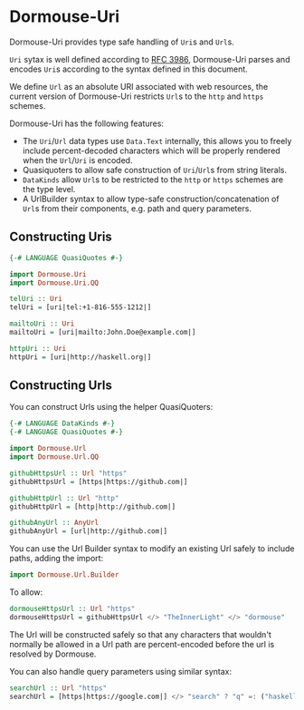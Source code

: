# Dormouse-Uri

Dormouse-Uri provides type safe handling of `Uri`s and `Url`s.

`Uri` sytax is well defined according to [RFC 3986](https://tools.ietf.org/html/rfc3986), Dormouse-Uri parses and encodes `Uri`s according to the syntax defined in this document.

We define `Url` as an absolute URI associated with web resources, the current version of Dormouse-Uri restricts `Url`s to the `http` and `https` schemes.

Dormouse-Uri has the following features:

 - The `Uri`/`Url` data types use `Data.Text` internally, this allows you to freely include percent-decoded characters which will be properly rendered when the `Url`/`Uri` is encoded.
 - Quasiquoters to allow safe construction of `Uri`/`Url`s from string literals.
 - `DataKinds` allow `Url`s to be restricted to the `http` or `https` schemes are the type level.
 - A UrlBuilder syntax to allow type-safe construction/concatenation of `Url`s from their components, e.g. path and query parameters.

 ## Constructing Uris

 ```haskell
{-# LANGUAGE QuasiQuotes #-}

import Dormouse.Uri
import Dormouse.Uri.QQ

telUri :: Uri
telUri = [uri|tel:+1-816-555-1212|]

mailtoUri :: Uri
mailtoUri = [uri|mailto:John.Doe@example.com|]

httpUri :: Uri
httpUri = [uri|http://haskell.org|]
 ```

 ## Constructing Urls

You can construct Urls using the helper QuasiQuoters:

```haskell
{-# LANGUAGE DataKinds #-}
{-# LANGUAGE QuasiQuotes #-}

import Dormouse.Url
import Dormouse.Url.QQ

githubHttpsUrl :: Url "https"
githubHttpsUrl = [https|https://github.com|]

githubHttpUrl :: Url "http"
githubHttpUrl = [http|http://github.com|]

githubAnyUrl :: AnyUrl
githubAnyUrl = [url|http://github.com|]
```

You can use the Url Builder syntax to modify an existing Url safely to include paths, adding the import:

```haskell
import Dormouse.Url.Builder
```

To allow:

```haskell
dormouseHttpsUrl :: Url "https"
dormouseHttpsUrl = githubHttpsUrl </> "TheInnerLight" </> "dormouse"
```

The Url will be constructed safely so that any characters that wouldn't normally be allowed in a Url path are percent-encoded before the url is resolved by Dormouse.

You can also handle query parameters using similar syntax:

```haskell
searchUrl :: Url "https"
searchUrl = [https|https://google.com|] </> "search" ? "q" =: ("haskell" :: String)
```
